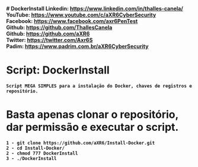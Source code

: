 <b># DockerInstall<b>
Linkedin: https://www.linkedin.com/in/thalles-canela/ <br>
YouTube:  https://www.youtube.com/c/aXR6CyberSecurity <br>
Facebook: https://www.facebook.com/axr6PenTest <br>
Github:   https://github.com/ThallesCanela <br>
Github:   https://github.com/aXR6 <br>
Twitter:  https://twitter.com/Axr6S <br>
Padim:    https://www.padrim.com.br/aXR6CyberSecurity <br>

# Script: DockerInstall
```
Script MEGA SIMPLES para a instalação do Docker, chaves de registros e repositório.
```

# Basta apenas clonar o repositório, dar permissão e executar o script.
```
1 - git clone https://github.com/aXR6/Install-Docker.git
2 - cd Install-Docker/
2 - chmod 777 DockerInstall
3 - ./DockerInstall
```
